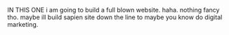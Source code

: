 IN THIS ONE i am going to build a full blown website. haha. nothing fancy tho. maybe ill build sapien site down the line to maybe you know do digital marketing.
